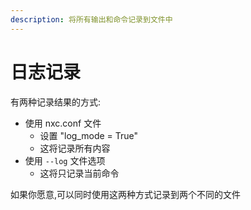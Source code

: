 ```yaml
---
description: 将所有输出和命令记录到文件中
---
```


# 日志记录

有两种记录结果的方式:

* 使用 nxc.conf 文件
  * 设置 "log_mode = True"
  * 这将记录所有内容
* 使用 `--log` 文件选项
  * 这将只记录当前命令

如果你愿意,可以同时使用这两种方式记录到两个不同的文件
